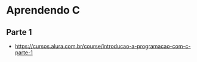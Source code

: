 # Aprendendo C

## Parte 1

- https://cursos.alura.com.br/course/introducao-a-programacao-com-c-parte-1